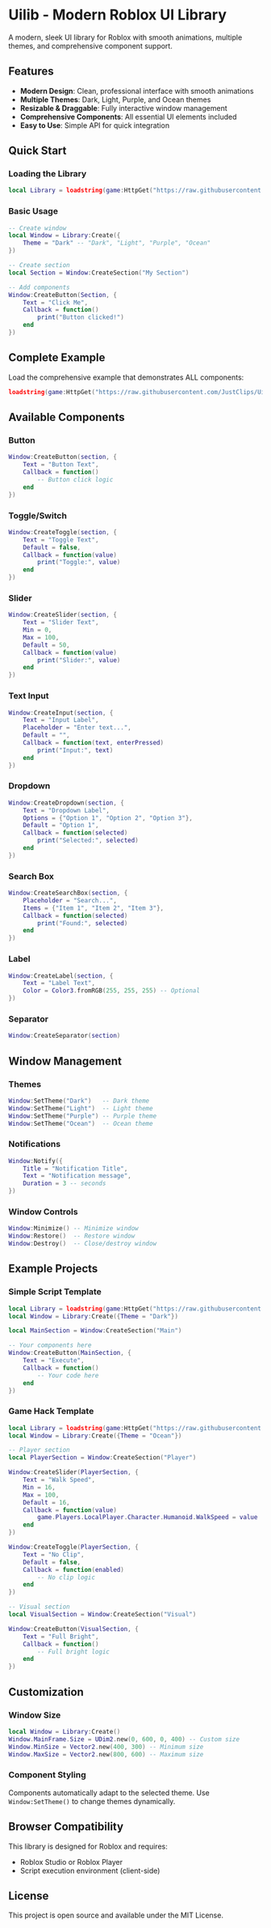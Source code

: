# Uilib - Modern Roblox UI Library

A modern, sleek UI library for Roblox with smooth animations, multiple themes, and comprehensive component support.

## Features

- **Modern Design**: Clean, professional interface with smooth animations
- **Multiple Themes**: Dark, Light, Purple, and Ocean themes
- **Resizable & Draggable**: Fully interactive window management
- **Comprehensive Components**: All essential UI elements included
- **Easy to Use**: Simple API for quick integration

## Quick Start

### Loading the Library

```lua
local Library = loadstring(game:HttpGet("https://raw.githubusercontent.com/JustClips/Uilib/main/Uilib.lua"))()
```

### Basic Usage

```lua
-- Create window
local Window = Library:Create({
    Theme = "Dark" -- "Dark", "Light", "Purple", "Ocean"
})

-- Create section
local Section = Window:CreateSection("My Section")

-- Add components
Window:CreateButton(Section, {
    Text = "Click Me",
    Callback = function()
        print("Button clicked!")
    end
})
```

## Complete Example

Load the comprehensive example that demonstrates ALL components:

```lua
loadstring(game:HttpGet("https://raw.githubusercontent.com/JustClips/Uilib/main/UilibExample.lua"))()
```

## Available Components

### Button
```lua
Window:CreateButton(section, {
    Text = "Button Text",
    Callback = function()
        -- Button click logic
    end
})
```

### Toggle/Switch
```lua
Window:CreateToggle(section, {
    Text = "Toggle Text",
    Default = false,
    Callback = function(value)
        print("Toggle:", value)
    end
})
```

### Slider
```lua
Window:CreateSlider(section, {
    Text = "Slider Text",
    Min = 0,
    Max = 100,
    Default = 50,
    Callback = function(value)
        print("Slider:", value)
    end
})
```

### Text Input
```lua
Window:CreateInput(section, {
    Text = "Input Label",
    Placeholder = "Enter text...",
    Default = "",
    Callback = function(text, enterPressed)
        print("Input:", text)
    end
})
```

### Dropdown
```lua
Window:CreateDropdown(section, {
    Text = "Dropdown Label",
    Options = {"Option 1", "Option 2", "Option 3"},
    Default = "Option 1",
    Callback = function(selected)
        print("Selected:", selected)
    end
})
```

### Search Box
```lua
Window:CreateSearchBox(section, {
    Placeholder = "Search...",
    Items = {"Item 1", "Item 2", "Item 3"},
    Callback = function(selected)
        print("Found:", selected)
    end
})
```

### Label
```lua
Window:CreateLabel(section, {
    Text = "Label Text",
    Color = Color3.fromRGB(255, 255, 255) -- Optional
})
```

### Separator
```lua
Window:CreateSeparator(section)
```

## Window Management

### Themes
```lua
Window:SetTheme("Dark")   -- Dark theme
Window:SetTheme("Light")  -- Light theme  
Window:SetTheme("Purple") -- Purple theme
Window:SetTheme("Ocean")  -- Ocean theme
```

### Notifications
```lua
Window:Notify({
    Title = "Notification Title",
    Text = "Notification message",
    Duration = 3 -- seconds
})
```

### Window Controls
```lua
Window:Minimize() -- Minimize window
Window:Restore()  -- Restore window
Window:Destroy()  -- Close/destroy window
```

## Example Projects

### Simple Script Template
```lua
local Library = loadstring(game:HttpGet("https://raw.githubusercontent.com/JustClips/Uilib/main/Uilib.lua"))()
local Window = Library:Create({Theme = "Dark"})

local MainSection = Window:CreateSection("Main")

-- Your components here
Window:CreateButton(MainSection, {
    Text = "Execute",
    Callback = function()
        -- Your code here
    end
})
```

### Game Hack Template
```lua
local Library = loadstring(game:HttpGet("https://raw.githubusercontent.com/JustClips/Uilib/main/Uilib.lua"))()
local Window = Library:Create({Theme = "Ocean"})

-- Player section
local PlayerSection = Window:CreateSection("Player")

Window:CreateSlider(PlayerSection, {
    Text = "Walk Speed",
    Min = 16,
    Max = 100,
    Default = 16,
    Callback = function(value)
        game.Players.LocalPlayer.Character.Humanoid.WalkSpeed = value
    end
})

Window:CreateToggle(PlayerSection, {
    Text = "No Clip",
    Default = false,
    Callback = function(enabled)
        -- No clip logic
    end
})

-- Visual section
local VisualSection = Window:CreateSection("Visual")

Window:CreateButton(VisualSection, {
    Text = "Full Bright",
    Callback = function()
        -- Full bright logic
    end
})
```

## Customization

### Window Size
```lua
local Window = Library:Create()
Window.MainFrame.Size = UDim2.new(0, 600, 0, 400) -- Custom size
Window.MinSize = Vector2.new(400, 300) -- Minimum size
Window.MaxSize = Vector2.new(800, 600) -- Maximum size
```

### Component Styling
Components automatically adapt to the selected theme. Use `Window:SetTheme()` to change themes dynamically.

## Browser Compatibility

This library is designed for Roblox and requires:
- Roblox Studio or Roblox Player
- Script execution environment (client-side)

## License

This project is open source and available under the MIT License.